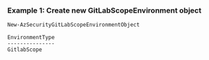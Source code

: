 ### Example 1: Create new GitLabScopeEnvironment object
```powershell
New-AzSecurityGitLabScopeEnvironmentObject
```

```output
EnvironmentType
---------------
GitlabScope
```

